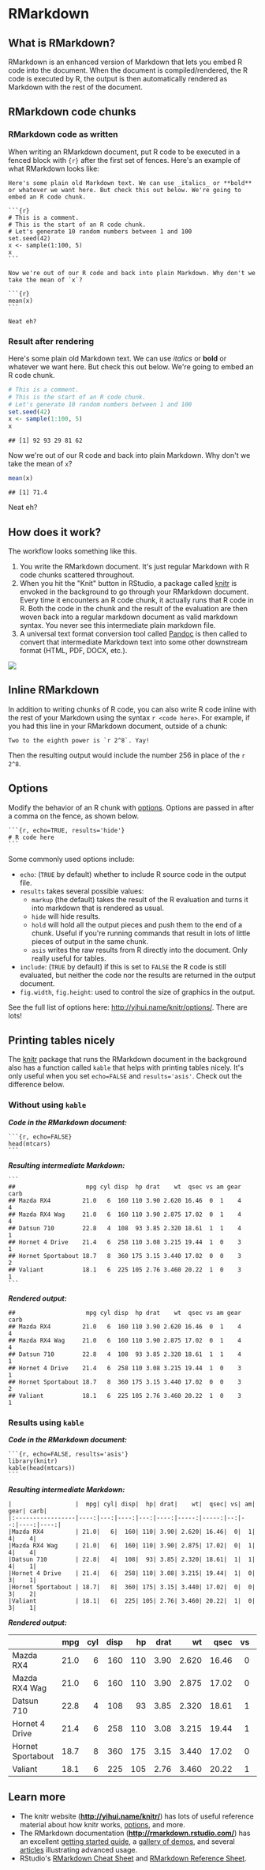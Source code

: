 # RMarkdown

## What is RMarkdown?

RMarkdown is an enhanced version of Markdown that lets you embed R code into the document. When the document is compiled/rendered, the R code is executed by R, the output is then automatically rendered as Markdown with the rest of the document. 

## RMarkdown code chunks

### RMarkdown code as written

When writing an RMarkdown document, put R code to be executed in a fenced block with `{r}` after the first set of fences. Here's an example of what RMarkdown looks like:

    Here's some plain old Markdown text. We can use _italics_ or **bold** or whatever we want here. But check this out below. We're going to embed an R code chunk.

    ```{r}
    # This is a comment. 
    # This is the start of an R code chunk.
    # Let's generate 10 random numbers between 1 and 100
    set.seed(42)
    x <- sample(1:100, 5)
    x
    ```

    Now we're out of our R code and back into plain Markdown. Why don't we take the mean of `x`?

    ```{r}
    mean(x)
    ```

    Neat eh?


### Result after rendering

Here's some plain old Markdown text. We can use _italics_ or **bold** or whatever we want here. But check this out below. We're going to embed an R code chunk.


```r
# This is a comment. 
# This is the start of an R code chunk.
# Let's generate 10 random numbers between 1 and 100
set.seed(42)
x <- sample(1:100, 5)
x
```

```
## [1] 92 93 29 81 62
```

Now we're out of our R code and back into plain Markdown. Why don't we take the mean of `x`?


```r
mean(x)
```

```
## [1] 71.4
```

Neat eh?

## How does it work?

The workflow looks something like this.

1. You write the RMarkdown document. It's just regular Markdown with R code chunks scattered throughout.
2. When you hit the "Knit" button in RStudio, a package called [knitr](http://yihui.name/knitr/) is envoked in the background to go through your RMarkdown document. Every time it encounters an R code chunk, it actually runs that R code in R. Both the code in the chunk and the result of the evaluation are then woven back into a regular markdown document as valid markdown syntax. You never see this intermediate plain markdown file.
3. A universal text format conversion tool called [Pandoc](http://pandoc.org/) is then called to convert that intermediate Markdown text into some other downstream format (HTML, PDF, DOCX, etc.).

![](assets/rmarkdown-workflow.png)

## Inline RMarkdown

In addition to writing chunks of R code, you can also write R code inline with the rest of your Markdown using the syntax `r <code here>`. For example, if you had this line in your RMarkdown document, outside of a chunk:

```
Two to the eighth power is `r 2^8`. Yay!
```

Then the resulting output would include the number 256 in place of the `r 2^8`.

## Options

Modify the behavior of an R chunk with [options](http://yihui.name/knitr/options/). Options are passed in after a comma on the fence, as shown below. 

    ```{r, echo=TRUE, results='hide'}
    # R code here
    ```

Some commonly used options include:

- `echo`: (`TRUE` by default) whether to include R source code in the output file.
- `results` takes several possible values:
    - `markup` (the default) takes the result of the R evaluation and turns it into markdown that is rendered as usual.
    - `hide` will hide results.
    - `hold` will hold all the output pieces and push them to the end of a chunk. Useful if you're running commands that result in lots of little pieces of output in the same chunk.
    - `asis` writes the raw results from R directly into the document. Only really useful for tables.
- `include`: (`TRUE` by default) if this is set to `FALSE` the R code is still evaluated, but neither the code nor the results are returned in the output document. 
- `fig.width`, `fig.height`: used to control the size of graphics in the output.

See the full list of options here: <http://yihui.name/knitr/options/>. There are lots!

## Printing tables nicely

The [knitr](http://yihui.name/knitr/) package that runs the RMarkdown document in the background also has a function called `kable` that helps with printing tables nicely. It's only useful when you set `echo=FALSE` and `results='asis'`. Check out the difference below.

### Without using `kable`

***Code in the RMarkdown document:***

    ```{r, echo=FALSE}
    head(mtcars)
    ```

***Resulting intermediate Markdown:***

    ```
    ##                    mpg cyl disp  hp drat    wt  qsec vs am gear carb
    ## Mazda RX4         21.0   6  160 110 3.90 2.620 16.46  0  1    4    4
    ## Mazda RX4 Wag     21.0   6  160 110 3.90 2.875 17.02  0  1    4    4
    ## Datsun 710        22.8   4  108  93 3.85 2.320 18.61  1  1    4    1
    ## Hornet 4 Drive    21.4   6  258 110 3.08 3.215 19.44  1  0    3    1
    ## Hornet Sportabout 18.7   8  360 175 3.15 3.440 17.02  0  0    3    2
    ## Valiant           18.1   6  225 105 2.76 3.460 20.22  1  0    3    1
    ```


***Rendered output:***

```
##                    mpg cyl disp  hp drat    wt  qsec vs am gear carb
## Mazda RX4         21.0   6  160 110 3.90 2.620 16.46  0  1    4    4
## Mazda RX4 Wag     21.0   6  160 110 3.90 2.875 17.02  0  1    4    4
## Datsun 710        22.8   4  108  93 3.85 2.320 18.61  1  1    4    1
## Hornet 4 Drive    21.4   6  258 110 3.08 3.215 19.44  1  0    3    1
## Hornet Sportabout 18.7   8  360 175 3.15 3.440 17.02  0  0    3    2
## Valiant           18.1   6  225 105 2.76 3.460 20.22  1  0    3    1
```

### Results using `kable`

***Code in the RMarkdown document:***

    ```{r, echo=FALSE, results='asis'}
    library(knitr)
    kable(head(mtcars))
    ```

***Resulting intermediate Markdown:***

    |                  |  mpg| cyl| disp|  hp| drat|    wt|  qsec| vs| am| gear| carb|
    |:-----------------|----:|---:|----:|---:|----:|-----:|-----:|--:|--:|----:|----:|
    |Mazda RX4         | 21.0|   6|  160| 110| 3.90| 2.620| 16.46|  0|  1|    4|    4|
    |Mazda RX4 Wag     | 21.0|   6|  160| 110| 3.90| 2.875| 17.02|  0|  1|    4|    4|
    |Datsun 710        | 22.8|   4|  108|  93| 3.85| 2.320| 18.61|  1|  1|    4|    1|
    |Hornet 4 Drive    | 21.4|   6|  258| 110| 3.08| 3.215| 19.44|  1|  0|    3|    1|
    |Hornet Sportabout | 18.7|   8|  360| 175| 3.15| 3.440| 17.02|  0|  0|    3|    2|
    |Valiant           | 18.1|   6|  225| 105| 2.76| 3.460| 20.22|  1|  0|    3|    1|

***Rendered output:***

|                  |  mpg| cyl| disp|  hp| drat|    wt|  qsec| vs| am| gear| carb|
|:-----------------|----:|---:|----:|---:|----:|-----:|-----:|--:|--:|----:|----:|
|Mazda RX4         | 21.0|   6|  160| 110| 3.90| 2.620| 16.46|  0|  1|    4|    4|
|Mazda RX4 Wag     | 21.0|   6|  160| 110| 3.90| 2.875| 17.02|  0|  1|    4|    4|
|Datsun 710        | 22.8|   4|  108|  93| 3.85| 2.320| 18.61|  1|  1|    4|    1|
|Hornet 4 Drive    | 21.4|   6|  258| 110| 3.08| 3.215| 19.44|  1|  0|    3|    1|
|Hornet Sportabout | 18.7|   8|  360| 175| 3.15| 3.440| 17.02|  0|  0|    3|    2|
|Valiant           | 18.1|   6|  225| 105| 2.76| 3.460| 20.22|  1|  0|    3|    1|

## Learn more

- The knitr website (**<http://yihui.name/knitr/>**) has lots of useful reference material about how knitr works, [options](http://yihui.name/knitr/options/), and more.
- The RMarkdown documentation (**<http://rmarkdown.rstudio.com/>**) has an excellent [getting started guide](http://rmarkdown.rstudio.com/lesson-1.html), a [gallery of demos](http://rmarkdown.rstudio.com/gallery.html), and several [articles](http://rmarkdown.rstudio.com/articles.html) illustrating advanced usage.
- RStudio's [RMarkdown Cheat Sheet](http://www.rstudio.com/wp-content/uploads/2016/03/rmarkdown-cheatsheet-2.0.pdf) and [RMarkdown Reference Sheet](http://www.rstudio.com/wp-content/uploads/2015/03/rmarkdown-reference.pdf).